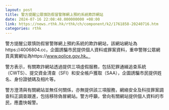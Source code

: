 ```yaml
---
layout: post
title: 警方提醒公眾慎防假冒警隊網上預約系統欺詐網站
date: 2024-07-16 22:08:48.000000000 +08:00
link: https://news.rthk.hk/rthk/ch/component/k2/1761858-20240716.htm
categories: rthk
---
```


警方提醒公眾慎防假冒警隊網上預約系統的欺詐網站，該網站網址為https://4006804.cc，企圖誘騙市民提供個人資料或罪案資料，重申警隊公眾網頁真實網址為https://www.police.gov.hk。

警方表示，有關欺詐網站透過提供三項虛假服務，包括犯罪通緝追查系統（CWTS）、提交資金清查（SFI）和安全帳戶獲取（SAA），企圖誘騙市民提供姓名、身份證號碼及相片等。

警方澄清與有關網站並無任何關係，亦無提供該三項服務，網絡安全及科技罪案調查科正調查跟進，包括移除偽冒網站。警方呼籲，曾向有關網站提供個人資料的市民，應盡快報警。

